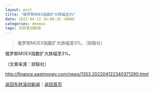 ```yaml
---
layout: post
title: "俄罗斯MOEX指数扩大跌幅至3%"
date: 2022-04-12 16:08:35 +0800
categories: emnews
tags: 东财滚动新闻
---
```

> 俄罗斯MOEX指数扩大跌幅至3%。（财联社）

<p>俄罗斯MOEX指数扩大跌幅至3%。</p><p class="em_media">（文章来源：财联社）</p>

<http://finance.eastmoney.com/news/1353,202204122340371290.html>

[返回东财滚动新闻](//finews.withounder.com/emnews/)｜[返回首页](//finews.withounder.com/)